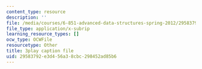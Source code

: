 ```yaml
---
content_type: resource
description: ''
file: /media/courses/6-851-advanced-data-structures-spring-2012/29583792e3d456a38cbc298452ad85b6_Yarwp7TNTL4.vtt
file_type: application/x-subrip
learning_resource_types: []
ocw_type: OCWFile
resourcetype: Other
title: 3play caption file
uid: 29583792-e3d4-56a3-8cbc-298452ad85b6
---
```

